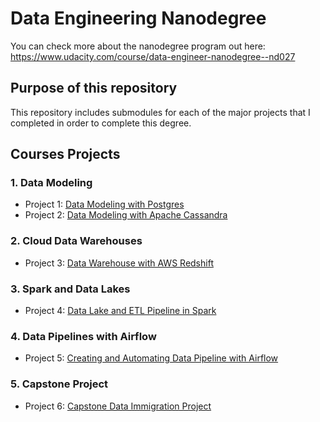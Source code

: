 # Data Engineering Nanodegree

You can check more about the nanodegree program out here: https://www.udacity.com/course/data-engineer-nanodegree--nd027

## Purpose of this repository
This repository includes submodules for each of the major projects that I completed in order to complete this degree.



## Courses Projects

### 1. Data Modeling

 - Project 1: [Data Modeling with Postgres](https://github.com/mludden55/data-engineering-nanodegree/tree/master/Project1-data-modeling-postgres)
 - Project 2: [Data Modeling with Apache Cassandra](https://github.com/mludden55/data-engineering-nanodegree/tree/master/Project2-data-modeling-apache-cassandra)
 
### 2. Cloud Data Warehouses
 
 - Project 3: [Data Warehouse with AWS Redshift](https://github.com/mludden55/data-engineering-nanodegree/tree/master/Project3-data-warehouse)
 
### 3. Spark and Data Lakes
 
 - Project 4: [Data Lake and ETL Pipeline in Spark](https://github.com/mludden55/data-engineering-nanodegree/tree/master/Project4-data-lake)
 
### 4. Data Pipelines with Airflow
 
 - Project 5: [Creating and Automating Data Pipeline with Airflow](https://github.com/mludden55/data-engineering-nanodegree/tree/master/Project5-data-pipelines-airflow)
  
### 5. Capstone Project

 - Project 6: [Capstone Data Immigration Project](https://github.com/mludden55/data-engineering-nanodegree/tree/master/https://github.com/mludden55/data-engineering-nanodegree/tree/master/Project6-capstone-project)
